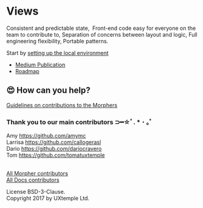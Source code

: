 # Views

Consistent and predictable state, 
Front-end code easy for everyone on the team to contribute to,
Separation of concerns between layout and logic,
Full engineering flexibility,
Portable patterns.

Start by [setting up the local environment](https://github.com/viewstools/docs/blob/master/DevEnvironmentSetup.md)

* [Medium Publication](https://medium.com/viewstools)
* [Roadmap](https://trello.com/b/NhIKKbol/views-roadmap)

## 😍 How can you help?

[Guidelines on contributions to the Morphers](https://github.com/viewstools/morph/blob/master/CONTRIBUTING.md)

### Thank you to our main contributors ⊃━☆ﾟ. \* ･ ｡ﾟ

Amy https://github.com/amymc</br>
Larrisa https://github.com/callogerasl</br>
Dario https://github.com/dariocravero</br>
Tom https://github.com/tomatuxtemple</br></br>

[All Morpher contributors](https://github.com/viewstools/morph/graphs/contributors)</br>
[All Docs contributors](https://github.com/viewstools/docs/graphs/contributors)</br>

License BSD-3-Clause.<br>
Copyright 2017 by UXtemple Ltd.
